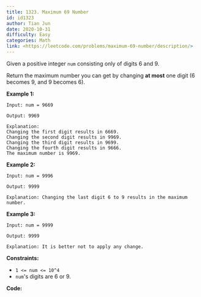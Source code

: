 ```yaml
---
title: 1323. Maximum 69 Number
id: id1323
author: Tian Jun
date: 2020-10-31
difficulty: Easy
categories: Math
link: <https://leetcode.com/problems/maximum-69-number/description/>
---
```


Given a positive integer `num` consisting only of digits 6 and 9.

Return the maximum number you can get by changing **at most** one digit (6
becomes 9, and 9 becomes 6).



**Example 1:**
            
	Input: num = 9669    
	Output: 9969    
	Explanation:     Changing the first digit results in 6669.    Changing the second digit results in 9969.    Changing the third digit results in 9699.    Changing the fourth digit results in 9666.     The maximum number is 9969.    

**Example 2:**
            
	Input: num = 9996    
	Output: 9999    
	Explanation: Changing the last digit 6 to 9 results in the maximum number.

**Example 3:**
            
	Input: num = 9999    
	Output: 9999    
	Explanation: It is better not to apply any change.



**Constraints:**

  * `1 <= num <= 10^4`
  * `num`'s digits are 6 or 9.


**Code:**
